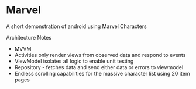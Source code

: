 # Marvel

A short demonstration of android using Marvel Characters

Architecture Notes
- MVVM
- Activities only render views from observed data and respond to events
- ViewModel isolates all logic to enable unit testing
- Repository - fetches data and send either data or errors to viewmodel
- Endless scrolling capabilities for the massive character list using 20 item pages

